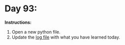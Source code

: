 # Day 93: 
**Instructions:** 
1. Open a new python file.
2. Update the [log file](../../log.md) with what you have learned today.
